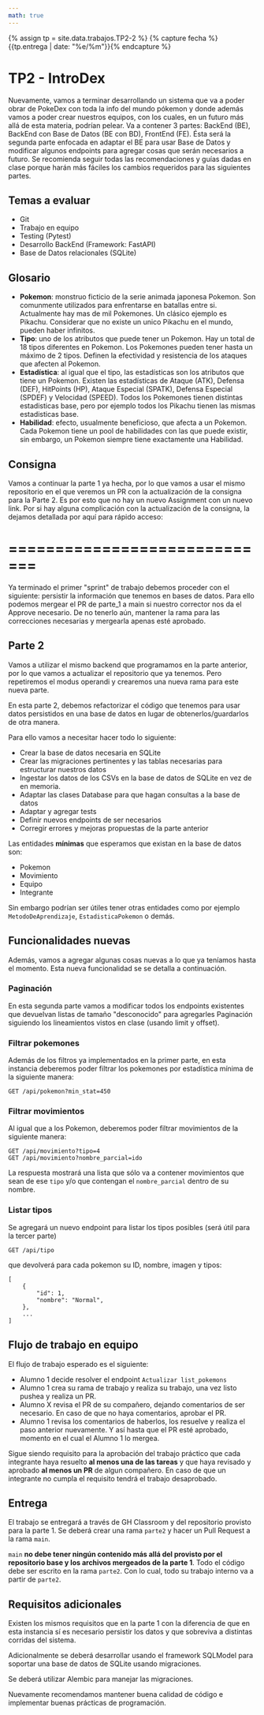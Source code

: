```yaml
---
math: true
---
```


{% assign tp = site.data.trabajos.TP2-2 %}
{% capture fecha %}{{tp.entrega | date: "%e/%m"}}{% endcapture %}

# TP2 - IntroDex

Nuevamente, vamos a terminar desarrollando un sistema que va a poder obrar de PokeDex con toda la info del mundo pókemon y donde además vamos a poder crear nuestros equipos, con los cuales, en un futuro más allá de esta materia, podrían pelear.
Va a contener 3 partes: BackEnd (BE), BackEnd con Base de Datos (BE con BD), FrontEnd (FE).
Ésta será la segunda parte enfocada en adaptar el BE para usar Base de Datos y modificar algunos endpoints para agregar cosas que serán necesarios a futuro.
Se recomienda seguir todas las recomendaciones y guías dadas en clase porque harán más fáciles los cambios requeridos para las siguientes partes.

## Temas a evaluar

- Git
- Trabajo en equipo
- Testing (Pytest)
- Desarrollo BackEnd (Framework: FastAPI)
- Base de Datos relacionales (SQLite)

## Glosario

- **Pokemon**: monstruo ficticio de la serie animada japonesa Pokemon. Son comunmente utilizados para enfrentarse en batallas entre si. Actualmente hay mas de mil Pokemones. Un clásico ejemplo es Pikachu. Considerar que no existe un unico Pikachu en el mundo, pueden haber infinitos.
- **Tipo**: uno de los atributos que puede tener un Pokemon. Hay un total de 18 tipos diferentes en Pokemon. Los Pokemones pueden tener hasta un máximo de 2 tipos. Definen la efectividad y resistencia de los ataques que afecten al Pokemon.
- **Estadística**: al igual que el tipo, las estadísticas son los atributos que tiene un Pokemon. Existen las estadísticas de Ataque (ATK), Defensa (DEF), HitPoints (HP), Ataque Especial (SPATK), Defensa Especial (SPDEF) y Velocidad (SPEED). Todos los Pokemones tienen distintas estadisticas base, pero por ejemplo todos los Pikachu tienen las mismas estadisticas base.
- **Habilidad**: efecto, usualmente beneficioso, que afecta a un Pokemon. Cada Pokemon tiene un pool de habilidades con las que puede existir, sin embargo, un Pokemon siempre tiene exactamente una Habilidad.

## Consigna

Vamos a continuar la parte 1 ya hecha, por lo que vamos a usar el mismo repositorio en el que veremos un PR con la actualización de la consigna para la Parte 2. Es por esto que no hay un nuevo Assignment con un nuevo link. Por si hay alguna complicación con la actualización de la consigna, la dejamos detallada por aquí para rápido acceso:

=============================
=============================

Ya terminado el primer "sprint" de trabajo debemos proceder con el siguiente: persistir la información que tenemos en bases de datos. Para ello podemos mergear el PR de parte_1 a main si nuestro corrector nos da el Approve necesario. De no tenerlo aún, mantener la rama para las correcciones necesarias y mergearla apenas esté aprobado.

## Parte 2

Vamos a utilizar el mismo backend que programamos en la parte anterior, por lo que vamos a actualizar el repositorio que ya tenemos. Pero repetiremos el modus operandi y crearemos una nueva rama para este nueva parte.

En esta parte 2, debemos refactorizar el código que tenemos para usar datos persistidos en una base de datos en lugar de obtenerlos/guardarlos de otra manera.

Para ello vamos a necesitar hacer todo lo siguiente:

- Crear la base de datos necesaria en SQLite
- Crear las migraciones pertinentes y las tablas necesarias para estructurar nuestros datos
- Ingestar los datos de los CSVs en la base de datos de SQLite en vez de en memoria.
- Adaptar las clases Database para que hagan consultas a la base de datos
- Adaptar y agregar tests
- Definir nuevos endpoints de ser necesarios
- Corregir errores y mejoras propuestas de la parte anterior

Las entidades **mínimas** que esperamos que existan en la base de datos son:

- Pokemon
- Movimiento
- Equipo
- Integrante

Sin embargo podrían ser útiles tener otras entidades como por ejemplo `MetodoDeAprendizaje`, `EstadisticaPokemon` o demás.


## Funcionalidades nuevas

Además, vamos a agregar algunas cosas nuevas a lo que ya teníamos hasta el momento. Esta nueva funcionalidad se se detalla a continuación.

### Paginación

En esta segunda parte vamos a modificar todos los endpoints existentes que devuelvan listas de tamaño "desconocido" para agregarles Paginación siguiendo los lineamientos vistos en clase (usando limit y offset).

### Filtrar pokemones

Además de los filtros ya implementados en la primer parte, en esta instancia deberemos poder filtrar los pokemones por estadística mínima de la siguiente manera:

```
GET /api/pokemon?min_stat=450
```

### Filtrar movimientos

Al igual que a los Pokemon, deberemos poder filtrar movimientos de la siguiente manera:
```
GET /api/movimiento?tipo=4
GET /api/movimiento?nombre_parcial=ido
```

La respuesta mostrará una lista que sólo va a contener movimientos que sean de ese `tipo` y/o que contengan el `nombre_parcial` dentro de su nombre.

### Listar tipos

Se agregará un nuevo endpoint para listar los tipos posibles (será útil para la tercer parte)

```
GET /api/tipo
```
que devolverá para cada pokemon su ID, nombre, imagen y tipos:
```
[
	{
        "id": 1,
        "nombre": "Normal",
    },
	...
]
```


## Flujo de trabajo en equipo

El flujo de trabajo esperado es el siguiente:

- Alumno 1 decide resolver el endpoint `Actualizar list_pokemons`
- Alumno 1 crea su rama de trabajo y realiza su trabajo, una vez listo pushea y realiza un PR.
- Alumno X revisa el PR de su compañero, dejando comentarios de ser necesario. En caso de que no haya comentarios, aprobar el PR.
- Alumno 1 revisa los comentarios de haberlos, los resuelve y realiza el paso anterior nuevamente. Y así hasta que el PR esté aprobado, momento en el cual el Alumno 1 lo mergea.

Sigue siendo requisito para la aprobación del trabajo práctico que cada integrante haya resuelto **al menos una de las tareas** y que haya revisado y aprobado **al menos un PR** de algun compañero. En caso de que un integrante no cumpla el requisito tendrá el trabajo desaprobado.

## Entrega

El trabajo se entregará a través de GH Classroom y del repositorio provisto para la parte 1. Se deberá crear una rama `parte2` y hacer un Pull Request a la rama `main`.

`main` **no debe tener ningún contenido más allá del provisto por el repositorio base y los archivos mergeados de la parte 1**. Todo el código debe ser escrito en la rama `parte2`. Con lo cual, todo su trabajo interno va a partir de `parte2`.

## Requisitos adicionales

Existen los mismos requisitos que en la parte 1 con la diferencia de que en esta instancia sí es necesario persistir los datos y que sobreviva a distintas corridas del sistema.

Adicionalmente se deberá desarrollar usando el framework SQLModel para soportar una base de datos de SQLite usando migraciones.

Se deberá utilizar Alembic para manejar las migraciones.

Nuevamente recomendamos mantener buena calidad de código e implementar buenas prácticas de programación.
